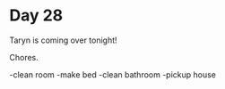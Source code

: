 # Day 28

Taryn is coming over tonight!

Chores.

-clean room
-make bed
-clean bathroom
-pickup house